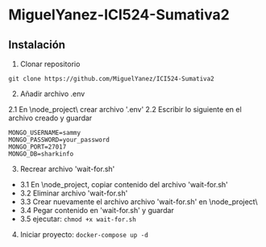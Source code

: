 # MiguelYanez-ICI524-Sumativa2

## Instalación

1. Clonar repositorio
```
git clone https://github.com/MiguelYanez/ICI524-Sumativa2
```

2. Añadir archivo .env

 2.1 En \node_project\ crear archivo '.env'
 2.2 Escribir lo siguiente en el archivo creado y guardar
 ```
 MONGO_USERNAME=sammy
 MONGO_PASSWORD=your_password
 MONGO_PORT=27017
 MONGO_DB=sharkinfo
 ```
 
3. Recrear archivo 'wait-for.sh'

  - 3.1 En \node_project\, copiar contenido del archivo 'wait-for.sh'
  - 3.2 Eliminar archivo 'wait-for.sh'
  - 3.3 Crear nuevamente el archivo archivo 'wait-for.sh' en \node_project\
  - 3.4 Pegar contenido en 'wait-for.sh' y guardar
  - 3.5 ejecutar: ```chmod +x wait-for.sh```

4. Iniciar proyecto: ```docker-compose up -d```
